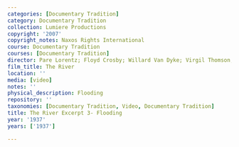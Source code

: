 ```yaml
---
categories: [Documentary Tradition]
category: Documentary Tradition
collection: Lumiere Productions
copyright: '2007'
copyright_notes: Naxos Rights International
course: Documentary Tradition
courses: [Documentary Tradition]
director: Pare Lorentz; Floyd Crosby; Willard Van Dyke; Virgil Thomson; Thomas Chalmers
film_title: The River
location: ''
media: [video]
notes: ''
physical_description: Flooding
repository: ''
taxonomies: [Documentary Tradition, Video, Documentary Tradition]
title: The River Excerpt 3- Flooding
year: '1937'
years: ['1937']

---
```


